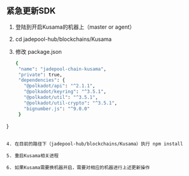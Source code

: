 ## 紧急更新SDK

1. 登陆到开启Kusama的机器上（master or agent）

2. cd jadepool-hub/blockchains/Kusama

3. 修改 package.json

   ```bash
   {
    "name": "jadepool-chain-kusama",
    "private": true,
    "dependencies": {
      "@polkadot/api": "^2.1.1",
      "@polkadot/keyring": "^3.5.1",
      "@polkadot/util": "^3.5.1",
      "@polkadot/util-crypto": "^3.5.1",
      "bignumber.js": "^9.0.0"
    }
  }
   ```

4. 在目前的路径下（jadepool-hub/blockchains/Kusama）执行 npm install

5. 重启Kusama相关进程

6. 如果Kusama需要换机器开启，需要对相应的机器进行上述更新操作

